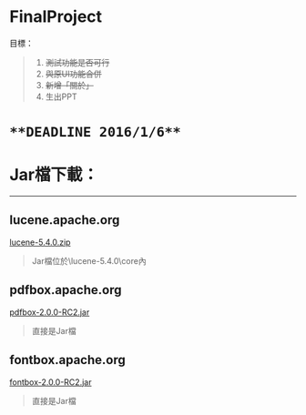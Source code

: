 # FinalProject

目標：  
> 1. ~~測試功能是否可行~~ 
> 2. ~~與原UI功能合併~~  
> 3. ~~新增「關於」~~  
> 4. 生出PPT


# `**DEADLINE 2016/1/6**` #



# Jar檔下載：   #

----------

## lucene.apache.org   ##
  [lucene-5.4.0.zip](http://apache.stu.edu.tw/lucene/java/5.4.0/lucene-5.4.0.zip)  

> Jar檔位於\lucene-5.4.0\core內  

## pdfbox.apache.org  ##
  [pdfbox-2.0.0-RC2.jar](http://ftp.twaren.net/Unix/Web/apache/pdfbox/2.0.0-RC2/pdfbox-app-2.0.0-RC2.jar)  

> 直接是Jar檔  

## fontbox.apache.org  ##
  [fontbox-2.0.0-RC2.jar](http://ftp.twaren.net/Unix/Web/apache/pdfbox/2.0.0-RC2/fontbox-2.0.0-RC2.jar)  

> 直接是Jar檔  
